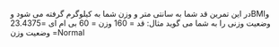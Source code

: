 در این تمرین قد شما به سانتی متر و وزن شما به کیلوگرم گرفته می شود وBMIو وضعیت وزنی را به شما می گوید
مثال:
قد = 160
وزن = 60
 بی ام ای =23.4375
 وضعیت وزن =Normal
